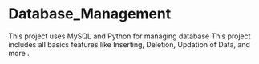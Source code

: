 # Database_Management

This project uses MySQL and Python for managing database
This project includes all basics features like Inserting, Deletion, Updation of Data, and more .
